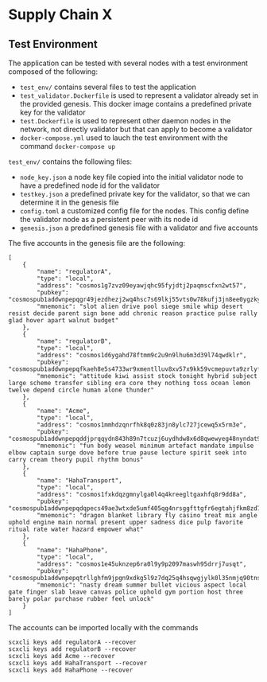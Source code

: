 # Supply Chain X


## Test Environment

The application can be tested with several nodes with a test environment composed of the following:
- `test_env/` contains several files to test the application
- `test_validator.Dockerfile` is used to represent a validator already set in the provided genesis. This docker image contains a predefined private key for the validator
- `test.Dockerfile` is used to represent other daemon nodes in the network, not directly validator but that can apply to become a validator
- `docker-compose.yml` used to lauch the test environment with the command `docker-compose up`

`test_env/` contains the following files:
- `node_key.json` a node key file copied into the initial validator node to have a predefined node id for the validator
- `testkey.json` a predefined private key for the validator, so that we can determine it in the genesis file
- `config.toml` a customized config file for the nodes. This config define the validator node as a persistent peer with its node id
- `genesis.json` a predefined genesis file with a validator and five accounts

The five accounts in the genesis file are the following:

```
[
    {
        "name": "regulatorA",
        "type": "local",
        "address": "cosmos1g7zvz09eyawjqhc95fyjdtj2paqmscfxn2wt57",
        "pubkey": "cosmospub1addwnpepqgr49jezdhezj2wq4hsc7s69lkj55vts0w78kufj3jn8ee0ygzkygrs87j5",
        "mnemonic": "slot alien drive pool siege smile whip desert resist decide parent sign bone add chronic reason practice pulse rally glad hover apart walnut budget"
    },
    {
        "name": "regulatorB",
        "type": "local",
        "address": "cosmos1d6ygahd78ftmm9c2u9n9lhu6m3d39l74qwdklr",
        "pubkey": "cosmospub1addwnpepqfkaeh8e5s4733wr9xmentlluv8xv57x9kk59vcmepuvta9zrlyfwv9yzuc",
        "mnemonic": "attitude kiwi assist stock tonight hybrid subject large scheme transfer sibling era core they nothing toss ocean lemon twelve depend circle human alone thunder"
    },
    {
        "name": "Acme",
        "type": "local",
        "address": "cosmos1mmhdzqnrfhk8q0z83jn8ylc727jcewq5x5rm3e",
        "pubkey": "cosmospub1addwnpepqddjprqqydn843h89n7tcuzj6uydhdw8x6d8qwewyeg48nyndat9qn2z4tt",
        "mnemonic": "fun body weasel minimum artefact mandate impulse elbow captain surge dove before true pause lecture spirit seek into carry cream theory pupil rhythm bonus"
    },
    {
        "name": "HahaTransport",
        "type": "local",
        "address": "cosmos1fxkdqzgmnylga0l4q4kreegltgaxhfq8r9dd8a",
        "pubkey": "cosmospub1addwnpepqdqpecs49ae3wtxde5umf405qg4nrsggfttgfr6egtahjfkm8zd7urw3npc",
        "mnemonic": "dragon blanket library fly casino treat mix angle uphold engine main normal present upper sadness dice pulp favorite ritual rate water hazard empower what"
    },
    {
        "name": "HahaPhone",
        "type": "local",
        "address": "cosmos1e45uknzep6ra0l9y9p2097maswh95drrj7usqt",
        "pubkey": "cosmospub1addwnpepqtrllghfm9jpgn9xdkg5l9z7dq25q4hsqwgjylk0l35nmjq90tnswmmx9l5",
        "mnemonic": "nasty dream summer bullet vicious aspect local gate finger slab leave canvas police uphold gym portion host three barely polar purchase rubber feel unlock"
    }
]
```

The accounts can be imported locally with the commands

```
scxcli keys add regulatorA --recover
scxcli keys add regulatorB --recover
scxcli keys add Acme --recover
scxcli keys add HahaTransport --recover
scxcli keys add HahaPhone --recover
```

